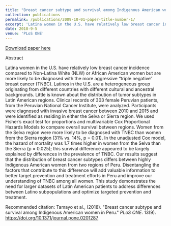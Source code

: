 ```yaml
---
title: "Breast cancer subtype and survival among Indigenous American women in Peru"
collection: publications
permalink: /publications/2009-10-01-paper-title-number-1/
excerpt: 'Latina women in the U.S. have relatively low breast cancer incidence compared to Non-Latina White (NLW) or African American women but are more likely to be diagnosed with the more aggressive “triple negative” breast cancer (TNBC). Latinos in the U.S. are a heterogeneous group originating from different countries with different cultural and ancestral backgrounds. Little is known about the distribution of tumor subtypes in Latin American regions. '
date: 2018-9-5
venue: 'PLoS ONE'
---
```

[Download paper here](http://lizeth-tamayo.github.io/files/tamayo-bcperu_plosone.pdf)

Abstract

Latina women in the U.S. have relatively low breast cancer incidence compared to Non-Latina White (NLW) or African American women but are more likely to be diagnosed with the more aggressive “triple negative” breast cancer (TNBC). Latinos in the U.S. are a heterogeneous group originating from different countries with different cultural and ancestral backgrounds. Little is known about the distribution of tumor subtypes in Latin American regions. Clinical records of 303 female Peruvian patients, from the Peruvian National Cancer Institute, were analyzed. Participants were diagnosed with invasive breast cancer between 2010 and 2015 and were identified as residing in either the Selva or Sierra region. We used Fisher’s exact test for proportions and multivariable Cox Proportional Hazards Models to compare overall survival between regions. Women from the Selva region were more likely to be diagnosed with TNBC than women from the Sierra region (31% vs. 14%, p = 0.01). In the unadjusted Cox model, the hazard of mortality was 1.7 times higher in women from the Selva than the Sierra (p = 0.025); this survival difference appeared to be largely explained by differences in the prevalence of TNBC. Our results suggest that the distribution of breast cancer subtypes differs between highly Indigenous American women from two regions of Peru. Disentangling the factors that contribute to this difference will add valuable information to better target prevention and treatment efforts in Peru and improve our understanding of TNBC among all women. This study demonstrates the need for larger datasets of Latin American patients to address differences between Latino subpopulations and optimize targeted prevention and treatment.

Recommended citation: Tamayo et al., (2018). "Breast cancer subtype and survival among Indigenous American women in Peru." <i>PLoS ONE</i>. 13(9). https://doi.org/10.1371/journal.pone.0201287
